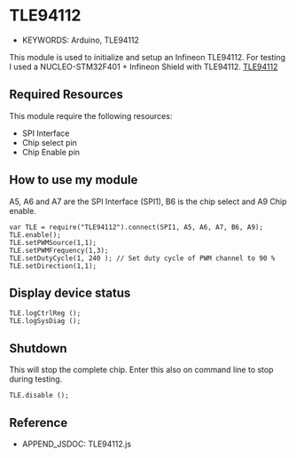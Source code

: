 <!--- Copyright (c) 2017 Joachim Klein. See the file LICENSE for copying permission. -->
TLE94112
=====================

* KEYWORDS: Arduino, TLE94112

This module is used to initialize and setup an Infineon TLE94112.
For testing I used a NUCLEO-STM32F401 + Infineon Shield with TLE94112.  [TLE94112](/modules/TLE94112.js) 

## Required Resources
This module require the following resources:

- SPI Interface 
- Chip select pin
- Chip Enable pin

## How to use my module
A5, A6 and A7 are the SPI Interface (SPI1), B6 is the chip select and A9 Chip enable.
```
var TLE = require("TLE94112").connect(SPI1, A5, A6, A7, B6, A9);
TLE.enable();
TLE.setPWMSource(1,1);
TLE.setPWMFrequency(1,3);
TLE.setDutyCycle(1, 240 ); // Set duty cycle of PWM channel to 90 %
TLE.setDirection(1,1);
```

## Display device status
```
TLE.logCtrlReg ();
TLE.logSysDiag ();
```

## Shutdown
This will stop the complete chip.
Enter this also on command line to stop during testing.

```
TLE.disable ();
```

  Reference
  ---------

  * APPEND_JSDOC: TLE94112.js
